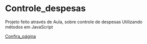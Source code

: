 # Controle_despesas
Projeto feito através de Aula, sobre controle de despesas
Utilizando métodos em JavaScript 

[Confira_página](https://controle-despesas-sigma.vercel.app/)

